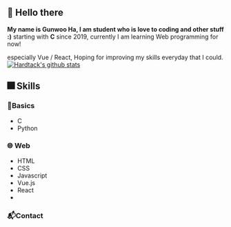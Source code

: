 ## 👋 Hello there
**My name is Gunwoo Ha, I am student who is love to coding and other stuff :)**
starting with **C** since 2019, currently I am learning Web programming for now!

especially Vue / React, Hoping for improving my skills everyday that I could.
[![Hardtack's github stats](https://github-readme-stats.vercel.app/api?username=HARDTACK-Dev)](https://github.com/anuraghazra/github-readme-stats)

## 🎆 Skills


### 🔰**Basics**

- C
- Python

### 🌐 **Web**

- HTML
- CSS
- Javascript
- Vue.js
- React
-

### 📬Contact


